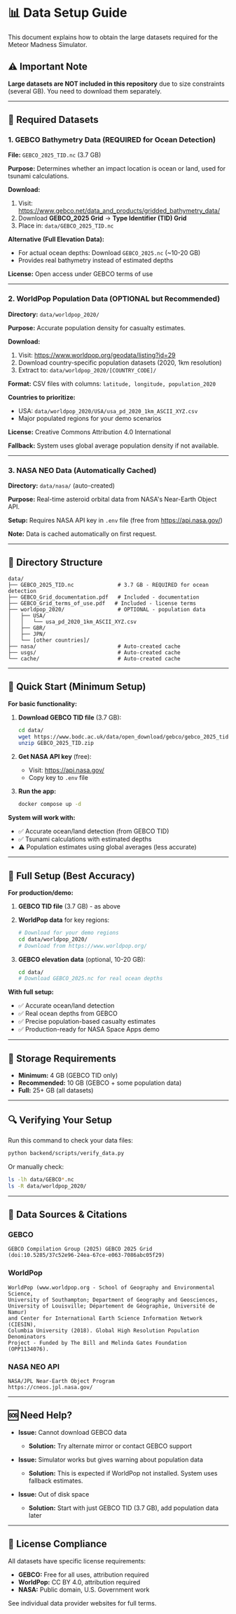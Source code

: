 # 📊 Data Setup Guide

This document explains how to obtain the large datasets required for the Meteor Madness Simulator.

## ⚠️ Important Note

**Large datasets are NOT included in this repository** due to size constraints (several GB). You need to download them separately.

---

## 🌊 Required Datasets

### 1. GEBCO Bathymetry Data (REQUIRED for Ocean Detection)

**File:** `GEBCO_2025_TID.nc` (3.7 GB)

**Purpose:** Determines whether an impact location is ocean or land, used for tsunami calculations.

**Download:**
1. Visit: https://www.gebco.net/data_and_products/gridded_bathymetry_data/
2. Download **GEBCO_2025 Grid** → **Type Identifier (TID) Grid**
3. Place in: `data/GEBCO_2025_TID.nc`

**Alternative (Full Elevation Data):**
- For actual ocean depths: Download `GEBCO_2025.nc` (~10-20 GB)
- Provides real bathymetry instead of estimated depths

**License:** Open access under GEBCO terms of use

---

### 2. WorldPop Population Data (OPTIONAL but Recommended)

**Directory:** `data/worldpop_2020/`

**Purpose:** Accurate population density for casualty estimates.

**Download:**
1. Visit: https://www.worldpop.org/geodata/listing?id=29
2. Download country-specific population datasets (2020, 1km resolution)
3. Extract to: `data/worldpop_2020/[COUNTRY_CODE]/`

**Format:** CSV files with columns: `latitude, longitude, population_2020`

**Countries to prioritize:**
- USA: `data/worldpop_2020/USA/usa_pd_2020_1km_ASCII_XYZ.csv`
- Major populated regions for your demo scenarios

**License:** Creative Commons Attribution 4.0 International

**Fallback:** System uses global average population density if not available.

---

### 3. NASA NEO Data (Automatically Cached)

**Directory:** `data/nasa/` (auto-created)

**Purpose:** Real-time asteroid orbital data from NASA's Near-Earth Object API.

**Setup:** Requires NASA API key in `.env` file (free from https://api.nasa.gov/)

**Note:** Data is cached automatically on first request.

---

## 📁 Directory Structure

```
data/
├── GEBCO_2025_TID.nc              # 3.7 GB - REQUIRED for ocean detection
├── GEBCO_Grid_documentation.pdf   # Included - documentation
├── GEBCO_Grid_terms_of_use.pdf   # Included - license terms
├── worldpop_2020/                 # OPTIONAL - population data
│   ├── USA/
│   │   └── usa_pd_2020_1km_ASCII_XYZ.csv
│   ├── GBR/
│   ├── JPN/
│   └── [other countries]/
├── nasa/                          # Auto-created cache
├── usgs/                          # Auto-created cache
└── cache/                         # Auto-created cache
```

---

## 🚀 Quick Start (Minimum Setup)

**For basic functionality:**

1. **Download GEBCO TID file** (3.7 GB):
   ```bash
   cd data/
   wget https://www.bodc.ac.uk/data/open_download/gebco/gebco_2025_tid/zip/
   unzip GEBCO_2025_TID.zip
   ```

2. **Get NASA API key** (free):
   - Visit: https://api.nasa.gov/
   - Copy key to `.env` file

3. **Run the app:**
   ```bash
   docker compose up -d
   ```

**System will work with:**
- ✅ Accurate ocean/land detection (from GEBCO TID)
- ✅ Tsunami calculations with estimated depths
- ⚠️  Population estimates using global averages (less accurate)

---

## 🎯 Full Setup (Best Accuracy)

**For production/demo:**

1. **GEBCO TID file** (3.7 GB) - as above
2. **WorldPop data** for key regions:
   ```bash
   # Download for your demo regions
   cd data/worldpop_2020/
   # Download from https://www.worldpop.org/
   ```

3. **GEBCO elevation data** (optional, 10-20 GB):
   ```bash
   cd data/
   # Download GEBCO_2025.nc for real ocean depths
   ```

**With full setup:**
- ✅ Accurate ocean/land detection
- ✅ Real ocean depths from GEBCO
- ✅ Precise population-based casualty estimates
- ✅ Production-ready for NASA Space Apps demo

---

## 💾 Storage Requirements

- **Minimum:** 4 GB (GEBCO TID only)
- **Recommended:** 10 GB (GEBCO + some population data)
- **Full:** 25+ GB (all datasets)

---

## 🔍 Verifying Your Setup

Run this command to check your data files:

```bash
python backend/scripts/verify_data.py
```

Or manually check:

```bash
ls -lh data/GEBCO*.nc
ls -R data/worldpop_2020/
```

---

## 📖 Data Sources & Citations

### GEBCO
```
GEBCO Compilation Group (2025) GEBCO 2025 Grid 
(doi:10.5285/37c52e96-24ea-67ce-e063-7086abc05f29)
```

### WorldPop
```
WorldPop (www.worldpop.org - School of Geography and Environmental Science, 
University of Southampton; Department of Geography and Geosciences, 
University of Louisville; Département de Géographie, Université de Namur) 
and Center for International Earth Science Information Network (CIESIN), 
Columbia University (2018). Global High Resolution Population Denominators 
Project - Funded by The Bill and Melinda Gates Foundation (OPP1134076).
```

### NASA NEO API
```
NASA/JPL Near-Earth Object Program
https://cneos.jpl.nasa.gov/
```

---

## 🆘 Need Help?

- **Issue:** Cannot download GEBCO data
  - **Solution:** Try alternate mirror or contact GEBCO support

- **Issue:** Simulator works but gives warning about population data
  - **Solution:** This is expected if WorldPop not installed. System uses fallback estimates.

- **Issue:** Out of disk space
  - **Solution:** Start with just GEBCO TID (3.7 GB), add population data later

---

## 📝 License Compliance

All datasets have specific license requirements:

- **GEBCO:** Free for all uses, attribution required
- **WorldPop:** CC BY 4.0, attribution required  
- **NASA:** Public domain, U.S. Government work

See individual data provider websites for full terms.
